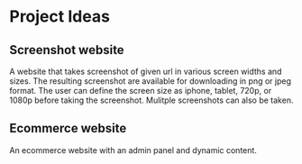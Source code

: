# Project Ideas

## Screenshot website

A website that takes screenshot of given url in various screen widths and sizes. The resulting screenshot are available for downloading in png or jpeg format.
The user can define the screen size as iphone, tablet, 720p, or 1080p before taking the screenshot. 
Mulitple screenshots can also be taken.

## Ecommerce website

An ecommerce website with an admin panel and dynamic content.
